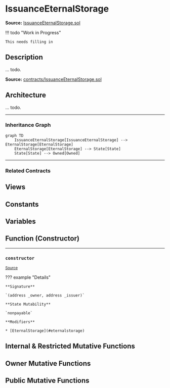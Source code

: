 # IssuanceEternalStorage

**Source:** [IssuanceEternalStorage.sol](https://github.com/Synthetixio/synthetix/blob/master/contracts/IssuanceEternalStorage.sol)


!!! todo "Work in Progress"


    This needs filling in

## Description

... todo.



**Source:** [contracts/IssuanceEternalStorage.sol](https://github.com/Synthetixio/synthetix/tree/develop/contracts/IssuanceEternalStorage.sol)

## Architecture

... todo.


<!--centered-image>
    ![Architecture Graph](../img/graphs/todo-architecture.svg)
</centered-image-->









---
### Inheritance Graph

```mermaid
graph TD
    IssuanceEternalStorage[IssuanceEternalStorage] --> EternalStorage[EternalStorage]
    EternalStorage[EternalStorage] --> State[State]
    State[State] --> Owned[Owned]
```


---
### Related Contracts

## Views

## Constants

## Variables

## Function (Constructor)


---
### `constructor`

<sub>[Source](https://github.com/Synthetixio/synthetix/tree/develop/contracts/IssuanceEternalStorage.sol#L11)</sub>



??? example "Details"

    **Signature**

    `(address _owner, address _issuer)`

    **State Mutability**

    `nonpayable`

    **Modifiers**

    * [EternalStorage](#eternalstorage)

## Internal & Restricted Mutative Functions

## Owner Mutative Functions

## Public Mutative Functions

